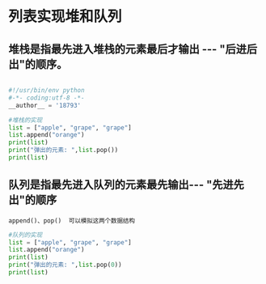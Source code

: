 # 列表实现堆和队列

## 堆栈是指最先进入堆栈的元素最后才输出  --- "后进后出"的顺序。
```python

#!/usr/bin/env python
#-*- coding:utf-8 -*-
__author__ = '18793'

#堆栈的实现
list = ["apple", "grape", "grape"]
list.append("orange")
print(list)
print("弹出的元素: ",list.pop())
print(list)
```   



## 队列是指最先进入队列的元素最先输出--- "先进先出"的顺序
    append()、pop()  可以模拟这两个数据结构
```python
#队列的实现
list = ["apple", "grape", "grape"]
list.append("orange")
print(list)
print("弹出的元素: ",list.pop(0))
print(list)
```